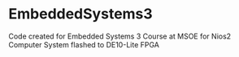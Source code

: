 # EmbeddedSystems3
Code created for Embedded Systems 3 Course at MSOE for Nios2 Computer System flashed to DE10-Lite FPGA
